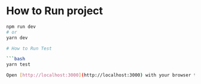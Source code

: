 # How to Run project

```bash
npm run dev
# or
yarn dev

# How to Run Test

```bash
yarn test

Open [http://localhost:3000](http://localhost:3000) with your browser to see the result.


